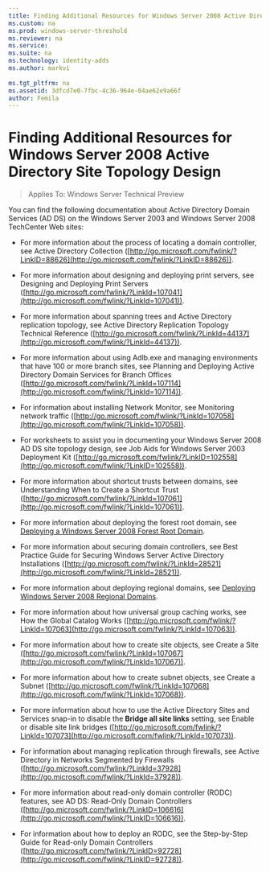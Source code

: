 ```yaml
---
title: Finding Additional Resources for Windows Server 2008 Active Directory Site Topology Design
ms.custom: na
ms.prod: windows-server-threshold
ms.reviewer: na
ms.service: 
ms.suite: na
ms.technology: identity-adds
ms.author: markvi
  
ms.tgt_pltfrm: na
ms.assetid: 3dfcd7e0-7fbc-4c36-964e-04ae62e9a66f
author: Femila
---
```

# Finding Additional Resources for Windows Server 2008 Active Directory Site Topology Design

>Applies To: Windows Server Technical Preview

You can find the following documentation about Active Directory Domain Services (AD DS) on the Windows Server 2003 and  Windows Server 2008  TechCenter Web sites:  
  
-   For more information about the process of locating a domain controller, see Active Directory Collection ([http://go.microsoft.com/fwlink/?LinkID=88626](http://go.microsoft.com/fwlink/?LinkID=88626)).  
  
-   For more information about designing and deploying print servers, see Designing and Deploying Print Servers ([http://go.microsoft.com/fwlink/?LinkId=107041](http://go.microsoft.com/fwlink/?LinkId=107041)).  
  
-   For more information about spanning trees and Active Directory replication topology, see Active Directory Replication Topology Technical Reference ([http://go.microsoft.com/fwlink/?LinkId=44137](http://go.microsoft.com/fwlink/?LinkId=44137)).  
  
-   For more information about using Adlb.exe and managing environments that have 100 or more branch sites, see Planning and Deploying Active Directory Domain Services for Branch Offices ([http://go.microsoft.com/fwlink/?LinkId=107114](http://go.microsoft.com/fwlink/?LinkId=107114)).  
  
-   For information about installing Network Monitor, see Monitoring network traffic ([http://go.microsoft.com/fwlink/?LinkId=107058](http://go.microsoft.com/fwlink/?LinkId=107058)).  
  
-   For worksheets to assist you in documenting your  Windows Server 2008  AD DS site topology design, see Job Aids for Windows Server 2003 Deployment Kit ([http://go.microsoft.com/fwlink/?LinkID=102558](http://go.microsoft.com/fwlink/?LinkID=102558)).  
  
-   For more information about shortcut trusts between domains, see Understanding When to Create a Shortcut Trust ([http://go.microsoft.com/fwlink/?LinkId=107061](http://go.microsoft.com/fwlink/?LinkId=107061)).  
  
-   For more information about deploying the forest root domain, see [Deploying a Windows Server 2008 Forest Root Domain](https://technet.microsoft.com/library/cc731174.aspx).  
  
-   For more information about securing domain controllers, see Best Practice Guide for Securing Windows Server Active Directory Installations ([http://go.microsoft.com/fwlink/?LinkId=28521](http://go.microsoft.com/fwlink/?LinkId=28521)).  
  
-   For more information about deploying regional domains, see [Deploying Windows Server 2008 Regional Domains](https://technet.microsoft.com/library/cc755118.aspx).  
  
-   For more information about how universal group caching works, see How the Global Catalog Works ([http://go.microsoft.com/fwlink/?LinkId=107063](http://go.microsoft.com/fwlink/?LinkId=107063)).  
  
-   For more information about how to create site objects, see Create a Site ([http://go.microsoft.com/fwlink/?LinkId=107067](http://go.microsoft.com/fwlink/?LinkId=107067)).  
  
-   For more information about how to create subnet objects, see Create a Subnet ([http://go.microsoft.com/fwlink/?LinkId=107068](http://go.microsoft.com/fwlink/?LinkId=107068)).  
  
-   For more information about how to use the Active Directory Sites and Services snap-in to disable the **Bridge all site links** setting, see Enable or disable site link bridges ([http://go.microsoft.com/fwlink/?LinkId=107073](http://go.microsoft.com/fwlink/?LinkId=107073)).  
  
-   For information about managing replication through firewalls, see Active Directory in Networks Segmented by Firewalls ([http://go.microsoft.com/fwlink/?LinkId=37928](http://go.microsoft.com/fwlink/?LinkId=37928)).  
  
-   For more information about read-only domain controller (RODC) features, see AD DS: Read-Only Domain Controllers ([http://go.microsoft.com/fwlink/?LinkID=106616](http://go.microsoft.com/fwlink/?LinkID=106616)).  
  
-   For information about how to deploy an RODC, see the Step-by-Step Guide for Read-only Domain Controllers ([http://go.microsoft.com/fwlink/?LinkID=92728](http://go.microsoft.com/fwlink/?LinkID=92728)).  
  



